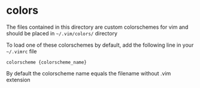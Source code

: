 # colors

The files contained in this directory are custom colorschemes for vim and should be placed in `~/.vim/colors/` directory

To load one of these colorschemes by default, add the following line in your `~/.vimrc` file
```
colorscheme {colorscheme_name}
```
By default the colorscheme name equals the filename without .vim extension
